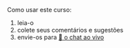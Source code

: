 <div class="lojbo simple_blockquotes"></div>

Como usar este curso:

1. leia-o
2. colete seus comentários e sugestões
3. envie-os para [💬 o chat ao vivo](https://lojban.pw/articles/live_chat/)